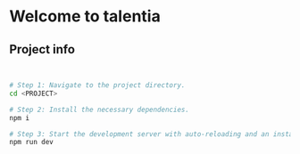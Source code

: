 # Welcome to talentia

## Project info
```sh


# Step 1: Navigate to the project directory.
cd <PROJECT>

# Step 2: Install the necessary dependencies.
npm i

# Step 3: Start the development server with auto-reloading and an instant preview.
npm run dev
```

